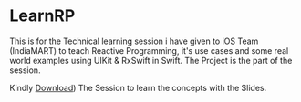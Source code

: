 # LearnRP

This is for the Technical learning session i have given to iOS Team (IndiaMART) to teach Reactive Programming, it's use cases and some real world examples
using UIKit & RxSwift in Swift.
The Project is the part of the session.

Kindly  [Download](https://github.com/rohit9934/Reactive-Programming-Session/blob/main/Reactive%20Programming.pptx)) The Session to learn the concepts with the Slides.
